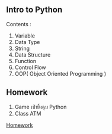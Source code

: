 ## Intro to Python

Contents :

1. Variable
2. Data Type
3. String
4. Data Structure
5. Function
6. Control Flow
7. OOP( Object Oriented Programming )

## Homework
1. Game เป่ายิ้งฉุบ Python
2. Class ATM

[Homework](https://colab.research.google.com/drive/1Gsb1pE0FXgoevRxLI_qKag9lxx_8gdzV#scrollTo=7FjVfpe32H1t)




